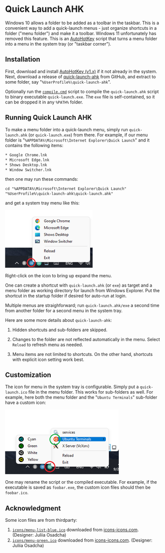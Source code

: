 # Quick Launch AHK #

[autohotkey]: https://www.autohotkey.com
[icon-menu-green]: https://icon-icons.com/icon/Menu-green/81507
[icon-menu-list-blue]: https://icon-icons.com/icon/menu-list/81519
[git-quick-launch-ahk]: https://github.com/plai2010/quick-launch-ahk.git
[quick-launch-ahk]: https://github.com/plai2010/quick-launch-ahk

Windows 10 allows a folder to be added as a toolbar in the taskbar.
This is a convenient way to add a quick-launch menus - just organize
shortcuts in a folder ("menu folder") and make it a toolbar.  Windows 11
unfortunately has removed this feature. This is an [AutoHotKey][autohotkey]
script that turns a menu folder into a menu in the system tray
(or "taskbar corner").

## Installation ##

First, download and install [AutoHotKey (v1.x)][autohotkey] if it not
already in the system. Next, download a release of
[quick-launch-ahk][quick-launch-ahk] from GitHub, and extract
to some folder, say "`%UserProfile%\quick-launch-ahk`".

Optionally run the [`compile.cmd`](compile.cmd) script to compile the
`quick-launch.ahk` script to binary executable `quick-launch.exe`.
The `exe` file is self-contained, so it can be dropped it in any `%PATH%`
folder.

## Running Quick Launch AHK ##

To make a menu folder into a quick-launch menu, simply run `quick-launch.ahk`
(or `quick-launch.exe`) from there. For example, if our
menu folder is "`%APPDATA%\Microsoft\Internet Explorer\Quick Launch`"
and it contains the following items:

	* Google Chrome.lnk
	* Microsoft Edge.lnk
	* Shows Desktop.lnk
	* Window Switcher.lnk

then one may run these commands:

	cd "%APPDATA%\Microsoft\Internet Explorer\Quick Launch"
	"%UserProfile%\quick-launch-ahk\quick-launch.ahk"

and get a system tray menu like this:

![`example-quick-launch.png`](doc/images/example-quick-launch.png)

Right-click on the icon to bring up expand the menu.

One can create a shortcut with `quick-launch.ahk` (or `exe`) as target and
a menu folder as working directory for launch from Windows Explorer. Put
the shortcut in the startup folder if desired for auto-run at login.

Multiple menus are straighforward; run `quick-launch.ahk/exe` a second
time from another folder for a second menu in the system tray.

Here are some more details about `quick-launch-ahk`:

1. Hidden shortcuts and sub-folders are skipped.

1. Changes to the folder are not reflected automatically in the menu.
Select `Reload` to refresh menu as needed.

1. Menu items are not limited to shortcuts. On the other hand, shortcuts
with explicit icon setting work best.

## Customization ##

The icon for menu in the system tray is configurable. Simply put
a `quick-launch.ico` file in the menu folder. This works for sub-folders
as well. For example, here both the menu folder and the "`Ubuntu Terminals`"
sub-folder have a custom icon:

![`example-demo.png`](doc/images/example-demo.png)

One may rename the script or the compiled executable. For example, if
the executable is saved as `foobar.exe`, the custom icon files should
then be `foobar.ico`.

## Acknowledgment ##

Some icon files are from thirdparty:

1. [`icons/menu-list-blue.ico`](icons/menu-list-blue.ico) downloaded
from [icons-icons.com][icon-menu-list-blue]. (Designer: Juliia Osadcha)
1. [`icons/menu-green.ico`](icons/menu-green.ico) downloaded
from [icons-icons.com][icon-menu-green]. (Designer: Juliia Osadcha)
